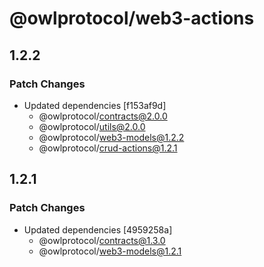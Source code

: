 # @owlprotocol/web3-actions

## 1.2.2

### Patch Changes

- Updated dependencies [f153af9d]
  - @owlprotocol/contracts@2.0.0
  - @owlprotocol/utils@2.0.0
  - @owlprotocol/web3-models@1.2.2
  - @owlprotocol/crud-actions@1.2.1

## 1.2.1

### Patch Changes

- Updated dependencies [4959258a]
  - @owlprotocol/contracts@1.3.0
  - @owlprotocol/web3-models@1.2.1
